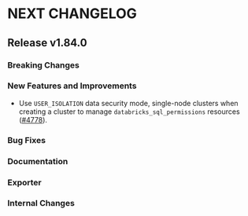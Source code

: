 # NEXT CHANGELOG

## Release v1.84.0

### Breaking Changes

### New Features and Improvements

 * Use `USER_ISOLATION` data security mode, single-node clusters when creating a cluster to manage `databricks_sql_permissions` resources ([#4778](https://github.com/databricks/terraform-provider-databricks/pull/4778)).

### Bug Fixes

### Documentation

### Exporter

### Internal Changes
